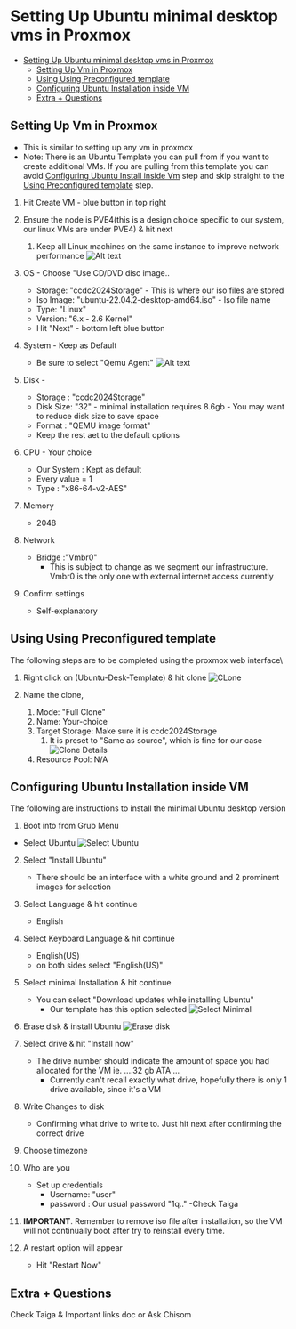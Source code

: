 # Setting Up Ubuntu minimal desktop vms in Proxmox

- [Setting Up Ubuntu minimal desktop vms in Proxmox](#setting-up-ubuntu-minimal-desktop-vms-in-proxmox)
  - [Setting Up Vm in Proxmox](#setting-up-vm-in-proxmox)
  - [Using Using Preconfigured template](#using-using-preconfigured-template)
  - [Configuring Ubuntu Installation inside VM](#configuring-ubuntu-installation-inside-vm)
  - [Extra + Questions](#extra--questions)

    

## Setting Up Vm in Proxmox
+ This is similar to setting up any vm in proxmox
+ Note: There is an Ubuntu Template you can pull from if you want to create additional VMs. If you are pulling from this template you can avoid [Configuring Ubuntu Install inside Vm](#configuring-ubuntu-installation-inside-vm) step and skip straight to the [Using Preconfigured template](#using-using-preconfigured-template) step.

1. Hit Create VM - blue button in top right
2. Ensure the node is PVE4(this is a design choice specific to our system, our linux VMs are under PVE4) & hit next
   1. Keep all Linux machines on the same instance to improve network performance
![Alt text](Images/Step1-2.png)


3. OS - Choose "Use CD/DVD disc image..
   - Storage: "ccdc2024Storage" - This is where our iso files are stored
   - Iso Image: "ubuntu-22.04.2-desktop-amd64.iso" - Iso file name
   - Type: "Linux"
   - Version: "6.x - 2.6 Kernel"
   - Hit "Next" - bottom left blue button

4. System - Keep as Default
   - Be sure to select "Qemu Agent"
    ![Alt text](Images/SystemVmTab.png)
5. Disk - 
   - Storage : "ccdc2024Storage"
   - Disk Size: "32" - minimal installation requires 8.6gb - You may want to reduce disk size to save space
   - Format : "QEMU image format"
   - Keep the rest aet to the default options
6. CPU - Your choice
   - Our System : Kept as default
   - Every value  = 1
   - Type : "x86-64-v2-AES"

7. Memory 
   - 2048

8. Network
   - Bridge :"Vmbr0"
     - This is subject to change as we segment our infrastructure. Vmbr0 is the only one with external internet access currently

9. Confirm settings
   - Self-explanatory

## Using Using Preconfigured template
The following steps are to be completed using the proxmox web interface\

1. Right click on (Ubuntu-Desk-Template) & hit clone
   ![CLone](Images\cloneVm.png)
   
2. Name the clone,
   1. Mode: "Full Clone"
   2. Name: Your-choice
   3. Target Storage: Make sure it is ccdc2024Storage
      1. It is preset to "Same as source", which is fine for our case
    ![Clone Details](Images/cloneDetails.png)
    4. Resource Pool: N/A

## Configuring Ubuntu Installation inside VM
The following are instructions to install the minimal Ubuntu desktop version
1. Boot into from Grub Menu
  - Select Ubuntu
        ![Select Ubuntu](Images/CLVp2s1.webp)

2. Select "Install Ubuntu" 
   - There should be an interface with a white ground and 2 prominent images for selection
3. Select Language & hit continue
    - English
4. Select Keyboard Language & hit continue
    - English(US) 
    - on both sides select "English(US)"
5. Select minimal Installation & hit continue
    - You can select "Download updates while installing Ubuntu"
        - Our template has this option selected
    ![Select Minimal](Images\CLVp2s5.webp)
6. Erase disk & install Ubuntu
    ![Erase disk](Images\CLVp2s6.webp)
    
7. Select drive & hit "Install now"
    - The drive number should indicate the amount of space you had allocated for the VM ie. ....32 gb ATA ...
      - Currently can't recall exactly what drive, hopefully there is only 1 drive available, since it's a VM
8. Write Changes to disk
    - Confirming what drive to write to. Just hit next after confirming the correct drive
9. Choose timezone
10. Who are you
    - Set up credentials
        - Username: "user"
        - password : Our usual password "1q.." -Check Taiga
11. **IMPORTANT**. Remember to remove iso file after installation, so the VM will not continually boot after try to reinstall every time.
12. A restart option will appear 
    - Hit "Restart Now"


## Extra + Questions
Check Taiga & Important links doc
or Ask Chisom
